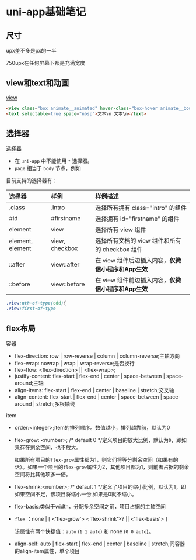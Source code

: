# uni-app基础笔记

## 尺寸

upx差不多是px的一半

750upx在任何屏幕下都是充满宽度

## view和text和动画

[view](https://uniapp.dcloud.io/component/view)

```html
<view class="box animate__animated" hover-class="box-hover animate__bounceIn" >1</view>
<text selectable=true space="nbsp">文本\n 文本\n</text>
```

## 选择器

[选择器](https://uniapp.dcloud.io/frame?id=%e9%80%89%e6%8b%a9%e5%99%a8)

- 在 `uni-app` 中不能使用 `*` 选择器。
- `page` 相当于 `body` 节点，例如

目前支持的选择器有：

| 选择器           | 样例           | 样例描述                                            |
| :--------------- | :------------- | :-------------------------------------------------- |
| .class           | .intro         | 选择所有拥有 class="intro" 的组件                   |
| #id              | #firstname     | 选择拥有 id="firstname" 的组件                      |
| element          | view           | 选择所有 view 组件                                  |
| element, element | view, checkbox | 选择所有文档的 view 组件和所有的 checkbox 组件      |
| ::after          | view::after    | 在 view 组件后边插入内容，**仅微信小程序和App生效** |
| ::before         | view::before   | 在 view 组件前边插入内容，**仅微信小程序和App生效** |

```css
.view:nth-of-type(odd){
.view:first-of-type
```

## flex布局

容器

- flex-direction: row | row-reverse | column | column-reverse;主轴方向
- flex-wrap: nowrap | wrap | wrap-reverse;是否换行
- flex-flow: \<flex-direction> || \<flex-wrap>;
- justify-content: flex-start | flex-end | center | space-between | space-around;主轴
- align-items: flex-start | flex-end | center | baseline | stretch;交叉轴
- align-content: flex-start | flex-end | center | space-between | space-around | stretch;多根轴线

item

- order:\<integer>;item的排列顺序。数值越小，排列越靠前，默认为0

- flex-grow: \<number>; /* default 0 */定义项目的放大比例，默认为`0`，即如果存在剩余空间，也不放大。

  如果所有项目的`flex-grow`属性都为1，则它们将等分剩余空间（如果有的话）。如果一个项目的`flex-grow`属性为2，其他项目都为1，则前者占据的剩余空间将比其他项多一倍。

- flex-shrink:\<number>; /* default 1 */定义了项目的缩小比例，默认为1，即如果空间不足，该项目将缩小一份,如果是0就不缩小。

- flex-basis:类似于width，分配多余空间之前，项目占据的主轴空间

- `flex` ：none | [ <'flex-grow'> <'flex-shrink'>? || <'flex-basis'> ]

  该属性有两个快捷值：`auto` (`1 1 auto`) 和 none (`0 0 auto`)。

- align-self: auto | flex-start | flex-end | center | baseline | stretch;同容器的align-item属性，单个项目

